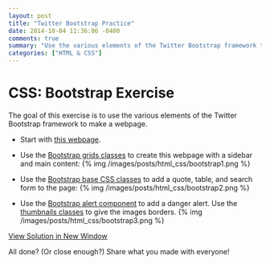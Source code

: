 ```yaml
---
layout: post
title: "Twitter Bootstrap Practice"
date: 2014-10-04 11:36:06 -0400
comments: true
summary: "Use the various elements of the Twitter Bootstrap framework to make a webpage."
categories: ["HTML & CSS"]
---
```


# CSS: Bootstrap Exercise
The goal of this exercise is to use the various elements of the Twitter Bootstrap framework to make a webpage.

- Start with [this webpage](/files/html_css/bootstrap/bootstrap_before.html).
- Use the [Bootstrap grids classes](http://getbootstrap.com/css/#grid) to create this webpage with a sidebar and main content:
{% img /images/posts/html_css/bootstrap1.png %}


- Use the [Bootstrap base CSS classes](http://getbootstrap.com/css/#type) to add a quote, table, and search form to the page:
{% img /images/posts/html_css/bootstrap2.png %}


- Use the [Bootstrap alert component](http://getbootstrap.com/components/#alerts) to add a danger alert. Use the [thumbnails classes](http://getbootstrap.com/components/#thumbnails) to give the images borders.
{% img /images/posts/html_css/bootstrap3.png %}


[View Solution in New Window](http://www.pairuptocode.com/exercises/bootstrap_solution.html)

All done? (Or close enough?) Share what you made with everyone!